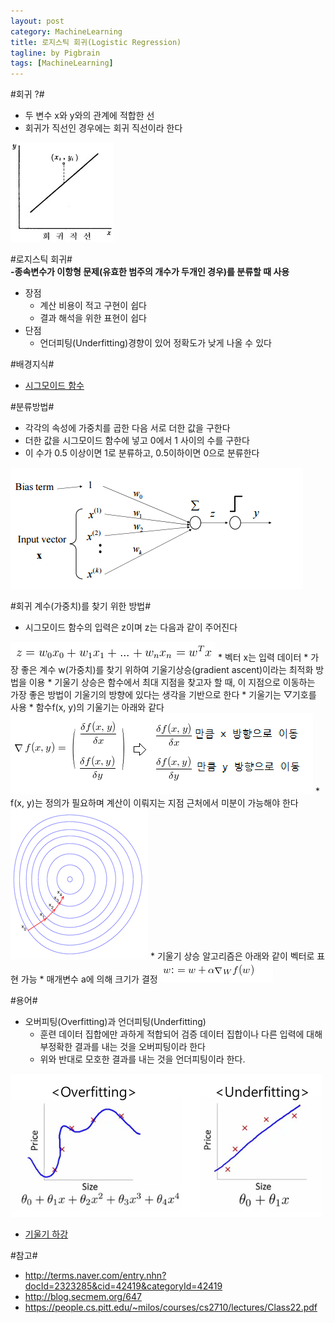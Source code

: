 ```yaml
---
layout: post
category: MachineLearning
title: 로지스틱 회귀(Logistic Regression)
tagline: by Pigbrain
tags: [MachineLearning]
---
```


<!--more-->

#회귀 ?#
* 두 변수 x와 y와의 관계에 적합한 선
* 회귀가 직선인 경우에는 회귀 직선이라 한다
<img src="/assets/themes/Snail/img/MachineLearning/LogisticRegression/regression.png" alt="">  

#로지스틱 회귀#   
**-종속변수가 이항형 문제(유효한 범주의 개수가 두개인 경우)를 분류할 때 사용**

* 장점
	* 계산 비용이 적고 구현이 쉽다
	* 결과 해석을 위한 표현이 쉽다
* 단점
	* 언더피팅(Underfitting)경향이 있어 정확도가 낮게 나올 수 있다 

#배경지식#
* [시그모이드 함수](http://pigbrain.github.io/math/2015/07/10/SigmoidFunction_on_Math/)
  

#분류방법#
 * 각각의 속성에 가중치를 곱한 다음 서로 더한 값을 구한다
 * 더한 값을 시그모이드 함수에 넣고 0에서 1 사이의 수를 구한다
 * 이 수가 0.5 이상이면 1로 분류하고, 0.5이하이면 0으로 분류한다

<img src="/assets/themes/Snail/img/MachineLearning/LogisticRegression/logistic_regression.png" alt="">  

#회귀 계수(가중치)를 찾기 위한 방법# 
* 시그모이드 함수의 입력은 z이며 z는 다음과 같이 주어진다
<img src="/assets/themes/Snail/img/MachineLearning/LogisticRegression/input_z.png" alt=""> 	
	* 벡터 x는 입력 데이터
	* 가장 좋은 계수 w(가중치)를 찾기 위하여 기울기상승(gradient ascent)이라는 최적화 방법을 이용
* 기울기 상승은 함수에서 최대 지점을 찾고자 할 때, 이 지점으로 이동하는 가장 좋은 방법이 기울기의 방향에 있다는 생각을 기반으로 한다
	* 기울기는 ▽기호를 사용
	* 함수f(x, y)의 기울기는 아래와 같다
<img src="/assets/themes/Snail/img/MachineLearning/LogisticRegression/gradient.png" alt="">
	* f(x, y)는 정의가 필요하며 계산이 이뤄지는 지점 근처에서 미분이 가능해야 한다
<img src="/assets/themes/Snail/img/MachineLearning/LogisticRegression/gradient_descent.png" alt="">
	* 기울기 상승 알고리즘은 아래와 같이 벡터로 표현 가능
		* 매개변수 a에 의해 크기가 결정
<img src="/assets/themes/Snail/img/MachineLearning/LogisticRegression/gradeint_vector.png" alt="">

#용어#
* 오버피팅(Overfitting)과 언더피팅(Underfitting)
	* 훈련 데이터 집합에만 과하게 적합되어 검증 데이터 집합이나 다른 입력에 대해 부정확한 결과를 내는 것을 오버피팅이라 한다
	* 위와 반대로 모호한 결과를 내는 것을 언더피팅이라 한다.
<img src="/assets/themes/Snail/img/MachineLearning/LogisticRegression/overfitting_underfitting.png" alt="">

* [기울기 하강](https://ko.wikipedia.org/wiki/%EA%B2%BD%EC%82%AC_%ED%95%98%EA%B0%95%EB%B2%95)

#참고#
* http://terms.naver.com/entry.nhn?docId=2323285&cid=42419&categoryId=42419
* http://blog.secmem.org/647
* https://people.cs.pitt.edu/~milos/courses/cs2710/lectures/Class22.pdf